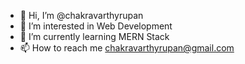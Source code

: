 - 👋 Hi, I’m @chakravarthyrupan
- 👀 I’m interested in Web Development
- 🌱 I’m currently learning MERN Stack
- 📫 How to reach me chakravarthyrupan@gmail.com

<!---
chakravarthyrupan/chakravarthyrupan is a ✨ special ✨ repository because its `README.md` (this file) appears on your GitHub profile.
You can click the Preview link to take a look at your changes.
--->
